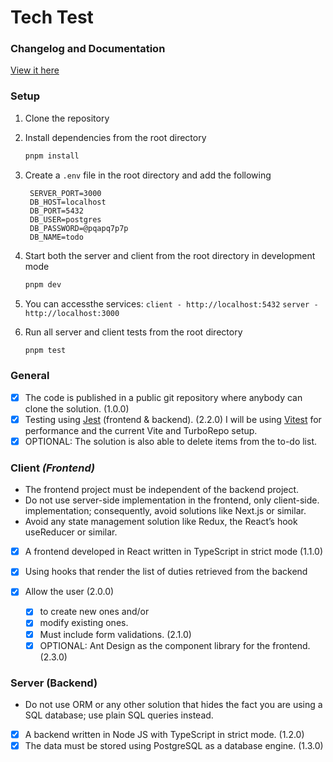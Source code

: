 # Tech Test

### Changelog and Documentation

[View it here](https://github.com/jjspscl/eng-tech-test/blob/main/CHANGELOG.md)

### Setup

1. Clone the repository
   
2. Install dependencies from the root directory
   ```bash
   pnpm install
   ```

3. Create a `.env` file in the root directory and add the following
   ```env
    SERVER_PORT=3000
    DB_HOST=localhost
    DB_PORT=5432
    DB_USER=postgres
    DB_PASSWORD=@pqapq7p7p
    DB_NAME=todo
   ```

4. Start both the server and client from the root directory in development mode
   ```bash
   pnpm dev
   ```

5. You can accessthe services:
   `client - http://localhost:5432`
   `server - http://localhost:3000`
  
6. Run all server and client tests from the root directory
   ```bash
   pnpm test
   ```

### General

* [X] The code is published in a public git repository where anybody can clone the solution. (1.0.0)
* [X] Testing using [Jest](https://jestjs.io/) (frontend & backend). (2.2.0)
  I will be using [Vitest](https://vitest.dev/) for performance and the current 	Vite and TurboRepo setup.
* [X] OPTIONAL: The solution is also able to delete items from the to-do list.

### Client *(Frontend)*

* The frontend project must be independent of the backend project.
* Do not use server-side implementation in the frontend, only client-side. implementation; consequently, avoid solutions like Next.js or similar.
* Avoid any state management solution like Redux, the React’s hook useReducer or similar.

* [X] A frontend developed in React written in TypeScript in strict mode (1.1.0)
* [X] Using hooks that render the list of duties retrieved from the backend
* [X] Allow the user (2.0.0)

  * [X] to create new ones and/or
  * [X] modify existing ones.
  * [X] Must include form validations. (2.1.0)
  * [X] OPTIONAL: Ant Design as the component library for the frontend. (2.3.0)

### Server (Backend)

* Do not use ORM or any other solution that hides the fact you are using a SQL database; use plain SQL queries instead.

* [X] A backend written in Node JS with TypeScript in strict mode. (1.2.0)
* [X] The data must be stored using PostgreSQL as a database engine. (1.3.0)
